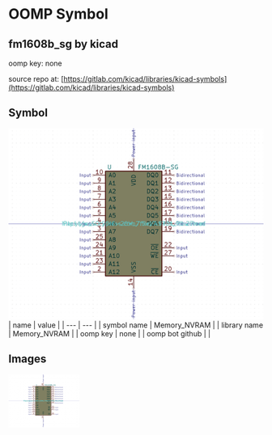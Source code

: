 # OOMP Symbol  
## fm1608b_sg  by kicad  
  
oomp key: none  
  
source repo at: [https://gitlab.com/kicad/libraries/kicad-symbols](https://gitlab.com/kicad/libraries/kicad-symbols)  
## Symbol  
  
[![working.png](working_600.png)](working.png)  
| name | value | 
| --- | --- | 
| symbol name | Memory_NVRAM | 
| library name | Memory_NVRAM | 
| oomp key | none | 
| oomp bot github |  | 
## Images  
  
[![working.png](working_140.png)](working.png)  
